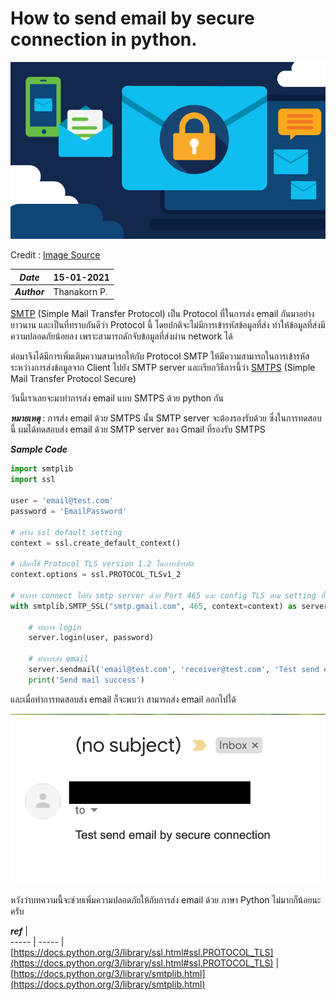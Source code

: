 # How to send email by secure connection in python.

![](img/mail-secure.png)

Credit : [Image Source](https://www.cisco.com/c/en/us/products/security/what-is-email-security.html)

| ***Date*** | 15-01-2021 |
| --- | --- |
| ***Author*** | Thanakorn P. |

[SMTP](https://en.wikipedia.org/wiki/Simple_Mail_Transfer_Protocol) (Simple Mail Transfer Protocol) เป็น Protocol ที่ในการส่ง email กันมาอย่างยาวนาน และเป็นที่ทราบกันดีว่า Protocol นี้ โดยปกติจะไม่มีการเข้ารหัสข้อมูลที่ส่ง ทำให้ข้อมูลที่ส่งมีความปลอดภัยน้อยลง เพราะสามารถดักจับข้อมูลที่ส่งผ่าน network ได้

ต่อมาจึงได้มีการเพิ่มเติมความสามารถให้กับ Protocol SMTP ให้มีความสามารถในการเข้ารหัส ระหว่างการส่งข้อมูลจาก Client ไปยัง SMTP server และเรียกวิธีการนี้ว่า [SMTPS](https://en.wikipedia.org/wiki/SMTPS) (Simple Mail Transfer Protocol Secure)

วันนี้เราเลยจะมาทำการส่ง email แบบ SMTPS ด้วย python กัน 

***หมายเหตุ*** : การส่ง email ด้วย SMTPS นั้น SMTP server จะต้องรองรับด้วย ซึ่งในการทดสอบนี้ ผมได้ทดสอบส่ง email ด้วย SMTP server ของ Gmail ที่รองรับ SMTPS

***Sample Code***
```python
import smtplib
import ssl

user = 'email@test.com'
password = 'EmailPassword'

# สร้าง ssl default setting
context = ssl.create_default_context()

# เลือกใช้ Protocol TLS version 1.2 ในการเข้ารหัส
context.options = ssl.PROTOCOL_TLSv1_2 

# ทำการ connect ไปยัง smtp server ด้วย Port 465 และ config TLS ตาม setting ที่เราเลือกไว้
with smtplib.SMTP_SSL("smtp.gmail.com", 465, context=context) as server:

    # ทำการ login
    server.login(user, password)

    # ทำการส่ง email
    server.sendmail('email@test.com', 'receiver@test.com', 'Test send email by secure connection')
    print('Send mail success')
```

และเมื่อทำการทดสอบส่ง email ก็จะพบว่า สามารถส่ง email ออกไปได้

![](img/email_result.png)

หวังว่าบทความนี้จะช่วยเพิ่มความปลอดภัยให้กับการส่ง email ด้วย ภาษา Python ไม่มากก็น้อยนะครับ 

***ref*** |      
----- | -----
| [https://docs.python.org/3/library/ssl.html#ssl.PROTOCOL_TLS](https://docs.python.org/3/library/ssl.html#ssl.PROTOCOL_TLS)
|[https://docs.python.org/3/library/smtplib.html](https://docs.python.org/3/library/smtplib.html)